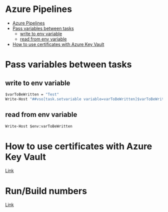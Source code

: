 # Azure Pipelines
<!--ts-->
   * [Azure Pipelines](azure-pipelines.md#azure-pipelines)
   * [Pass variables between tasks](azure-pipelines.md#pass-variables-between-tasks)
      * [write to env variable](azure-pipelines.md#write-to-env-variable)
      * [read from env variable](azure-pipelines.md#read-from-env-variable)
   * [How to use certificates with Azure Key Vault](azure-pipelines.md#how-to-use-certificates-with-azure-key-vault)

<!-- Added by: runner, at: Wed Mar 31 12:32:29 UTC 2021 -->

<!--te-->

# Pass variables between tasks
## write to env variable
```bat
$varToBeWritten = "Test"
Write-Host "##vso[task.setvariable variable=varToBeWritten]$varToBeWritten"
```

## read from env variable
```bat
Write-Host $env:varToBeWritten
```

# How to use certificates with Azure Key Vault
[Link](https://www.dotnetcurry.com/devops/1507/azure-key-vault-secrets-pipelines)

# Run/Build numbers
[Link](https://docs.microsoft.com/en-us/azure/devops/pipelines/process/run-number?view=azure-devops&tabs=yaml)
